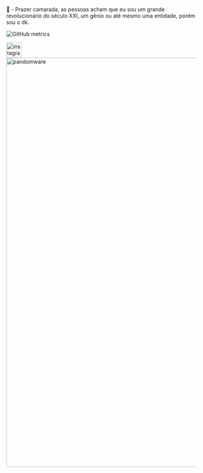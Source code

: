 👋 - Prazer camarada, as pessoas acham que eu sou um grande revolucionário do século XXI, um gênio ou até mesmo uma entidade, porém sou o dk.


![GitHub metrics](https://metrics.lecoq.io/dkrlma)  

[<img src='https://cdn.jsdelivr.net/npm/simple-icons@3.0.1/icons/instagram.svg' alt='instagram' height='40'>](https://www.instagram.com/dkislima77/)  
<img src='https://media.discordapp.net/attachments/1040009967857582121/1067250471246495884/banner.jpg?width=1202&height=676' alt='pandomware' height='1080px' width='1080px'>
